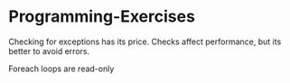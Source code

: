 # Programming-Exercises

Checking for exceptions has its price.
Checks affect performance, but its better to avoid errors.

Foreach loops are read-only